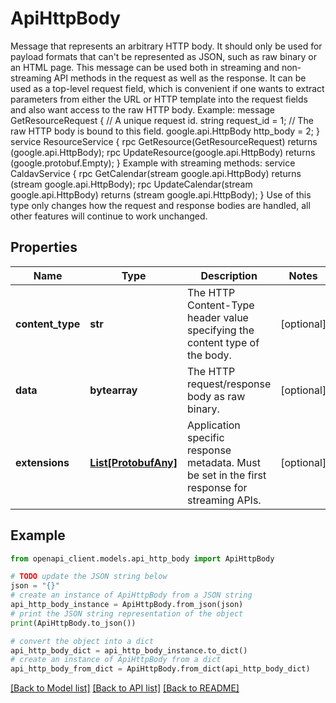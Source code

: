 # ApiHttpBody

Message that represents an arbitrary HTTP body. It should only be used for payload formats that can't be represented as JSON, such as raw binary or an HTML page.   This message can be used both in streaming and non-streaming API methods in the request as well as the response.  It can be used as a top-level request field, which is convenient if one wants to extract parameters from either the URL or HTTP template into the request fields and also want access to the raw HTTP body.  Example:      message GetResourceRequest {       // A unique request id.       string request_id = 1;        // The raw HTTP body is bound to this field.       google.api.HttpBody http_body = 2;      }      service ResourceService {       rpc GetResource(GetResourceRequest)         returns (google.api.HttpBody);       rpc UpdateResource(google.api.HttpBody)         returns (google.protobuf.Empty);      }  Example with streaming methods:      service CaldavService {       rpc GetCalendar(stream google.api.HttpBody)         returns (stream google.api.HttpBody);       rpc UpdateCalendar(stream google.api.HttpBody)         returns (stream google.api.HttpBody);      }  Use of this type only changes how the request and response bodies are handled, all other features will continue to work unchanged.

## Properties

Name | Type | Description | Notes
------------ | ------------- | ------------- | -------------
**content_type** | **str** | The HTTP Content-Type header value specifying the content type of the body. | [optional] 
**data** | **bytearray** | The HTTP request/response body as raw binary. | [optional] 
**extensions** | [**List[ProtobufAny]**](ProtobufAny.md) | Application specific response metadata. Must be set in the first response for streaming APIs. | [optional] 

## Example

```python
from openapi_client.models.api_http_body import ApiHttpBody

# TODO update the JSON string below
json = "{}"
# create an instance of ApiHttpBody from a JSON string
api_http_body_instance = ApiHttpBody.from_json(json)
# print the JSON string representation of the object
print(ApiHttpBody.to_json())

# convert the object into a dict
api_http_body_dict = api_http_body_instance.to_dict()
# create an instance of ApiHttpBody from a dict
api_http_body_from_dict = ApiHttpBody.from_dict(api_http_body_dict)
```
[[Back to Model list]](../README.md#documentation-for-models) [[Back to API list]](../README.md#documentation-for-api-endpoints) [[Back to README]](../README.md)


